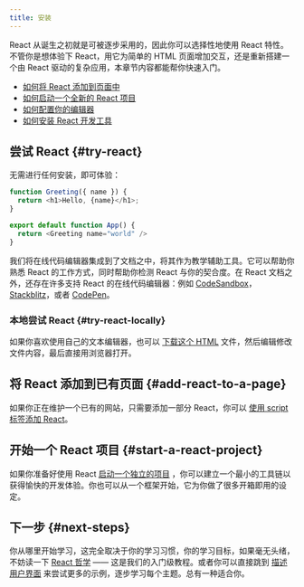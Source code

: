 ```yaml
---
title: 安装
---
```


<Intro>

React 从诞生之初就是可被逐步采用的，因此你可以选择性地使用 React 特性。不管你是想体验下 React，用它为简单的 HTML 页面增加交互，还是重新搭建一个由 React 驱动的复杂应用，本章节内容都能帮你快速入门。

</Intro>

<YouWillLearn>

* [如何将 React 添加到页面中](/learn/add-react-to-a-website)
* [如何启动一个全新的 React 项目](/learn/start-a-new-react-project)
* [如何配置你的编辑器](/learn/editor-setup)
* [如何安装 React 开发工具](/learn/react-developer-tools)

</YouWillLearn>

## 尝试 React {#try-react}

无需进行任何安装，即可体验：

<Sandpack>

```js
function Greeting({ name }) {
  return <h1>Hello, {name}</h1>;
}

export default function App() {
  return <Greeting name="world" />
}
```

</Sandpack>

我们将在线代码编辑器集成到了文档之中，将其作为教学辅助工具。它可以帮助你熟悉 React 的工作方式，同时帮助你检测 React 与你的契合度。在 React 文档之外，还存在许多支持 React 的在线代码编辑器：例如 [CodeSandbox](https://codesandbox.io/s/new)，[Stackblitz](https://stackblitz.com/fork/react)，或者 [CodePen](
https://codepen.io/pen/?template=wvdqJJm)。

### 本地尝试 React {#try-react-locally}

如果你喜欢使用自己的文本编辑器，也可以 [下载这个 HTML](https://raw.githubusercontent.com/reactjs/reactjs.org/main/static/html/single-file-example.html) 文件，然后编辑修改文件内容，最后直接用浏览器打开。

## 将 React 添加到已有页面 {#add-react-to-a-page}

如果你正在维护一个已有的网站，只需要添加一部分 React，你可以 [使用 script 标签添加 React](/learn/add-react-to-a-website)。

## 开始一个 React 项目 {#start-a-react-project}

如果你准备好使用 React [启动一个独立的项目](/learn/start-a-new-react-project) ，你可以建立一个最小的工具链以获得愉快的开发体验。你也可以从一个框架开始，它为你做了很多开箱即用的设定。

## 下一步 {#next-steps}

你从哪里开始学习，这完全取决于你的学习习惯，你的学习目标，如果毫无头绪，不妨读一下 [React 哲学](/learn/thinking-in-react) —— 这是我们的入门级教程。或者你可以直接跳到 [描述用户界面](/learn/describing-the-ui) 来尝试更多的示例，逐步学习每个主题。总有一种适合你。
